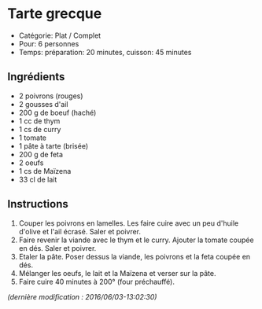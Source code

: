# Tarte grecque

* Catégorie: Plat / Complet
* Pour: 6 personnes
* Temps: préparation: 20 minutes, cuisson: 45 minutes

## Ingrédients
* 2 poivrons (rouges)
* 2 gousses d'ail
* 200 g de boeuf (haché)
* 1 cc de thym
* 1 cs de curry
* 1 tomate
* 1 pâte à tarte (brisée)
* 200 g de feta
* 2 oeufs
* 1 cs de Maïzena
* 33 cl de lait

## Instructions
1. Couper les poivrons en lamelles. Les faire cuire avec un peu d'huile d'olive et l'ail écrasé. Saler et poivrer.
1. Faire revenir la viande avec le thym et le curry. Ajouter la tomate coupée en dés. Saler et poivrer.
1. Etaler la pâte. Poser dessus la viande, les poivrons et la feta coupée en dés.
1. Mélanger les oeufs, le lait et la Maïzena et verser sur la pâte.
1. Faire cuire 40 minutes à 200° (four préchauffé).

_(dernière modification : 2016/06/03-13:02:30)_
